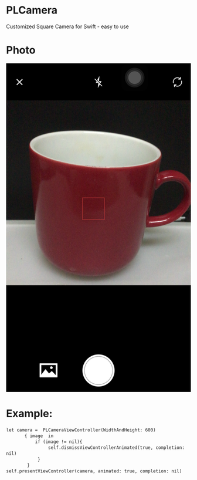 # PLCamera
Customized Square Camera for Swift - easy to use


# Photo

![](https://github.com/q0988113683/PLCamera/blob/master/IMG_4195.PNG)

# Example:
```
let camera =  PLCameraViewController(WidthAndHeight: 600)
       { image  in
           if (image != nil){
                self.dismissViewControllerAnimated(true, completion: nil)
            }
        }
self.presentViewController(camera, animated: true, completion: nil)
```
